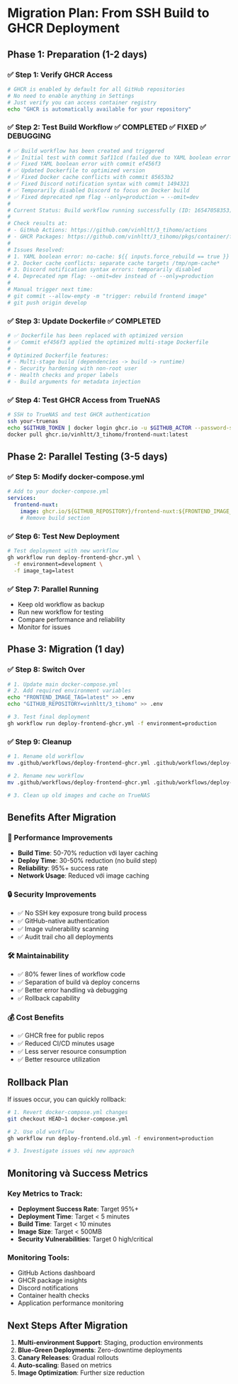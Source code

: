 # Migration Plan: From SSH Build to GHCR Deployment

## Phase 1: Preparation (1-2 days)

### ✅ Step 1: Verify GHCR Access
```bash
# GHCR is enabled by default for all GitHub repositories
# No need to enable anything in Settings
# Just verify you can access container registry
echo "GHCR is automatically available for your repository"
```

### ✅ Step 2: Test Build Workflow ✅ COMPLETED ✅ FIXED ✅ DEBUGGING
```bash
# ✅ Build workflow has been created and triggered
# ✅ Initial test with commit 5af11cd (failed due to YAML boolean error)
# ✅ Fixed YAML boolean error with commit ef456f3
# ✅ Updated Dockerfile to optimized version
# ✅ Fixed Docker cache conflicts with commit 85653b2
# ✅ Fixed Discord notification syntax with commit 1494321
# ✅ Temporarily disabled Discord to focus on Docker build
# ✅ Fixed deprecated npm flag --only=production → --omit=dev
# 
# Current Status: Build workflow running successfully (ID: 16547058353)
# 
# Check results at:
# - GitHub Actions: https://github.com/vinhltt/3_tihomo/actions
# - GHCR Packages: https://github.com/vinhltt/3_tihomo/pkgs/container/frontend-nuxt
#
# Issues Resolved:
# 1. YAML boolean error: no-cache: ${{ inputs.force_rebuild == true }}
# 2. Docker cache conflicts: separate cache targets /tmp/npm-cache*
# 3. Discord notification syntax errors: temporarily disabled
# 4. Deprecated npm flag: --omit=dev instead of --only=production
#
# Manual trigger next time:
# git commit --allow-empty -m "trigger: rebuild frontend image"
# git push origin develop
```

### ✅ Step 3: Update Dockerfile ✅ COMPLETED
```bash
# ✅ Dockerfile has been replaced with optimized version
# ✅ Commit ef456f3 applied the optimized multi-stage Dockerfile
# 
# Optimized Dockerfile features:
# - Multi-stage build (dependencies -> build -> runtime)
# - Security hardening with non-root user
# - Health checks and proper labels
# - Build arguments for metadata injection
```

### ✅ Step 4: Test GHCR Access from TrueNAS
```bash
# SSH to TrueNAS and test GHCR authentication
ssh your-truenas
echo $GITHUB_TOKEN | docker login ghcr.io -u $GITHUB_ACTOR --password-stdin
docker pull ghcr.io/vinhltt/3_tihomo/frontend-nuxt:latest
```

## Phase 2: Parallel Testing (3-5 days)

### ✅ Step 5: Modify docker-compose.yml
```yaml
# Add to your docker-compose.yml
services:
  frontend-nuxt:
    image: ghcr.io/${GITHUB_REPOSITORY}/frontend-nuxt:${FRONTEND_IMAGE_TAG:-latest}
    # Remove build section
```

### ✅ Step 6: Test New Deployment
```bash
# Test deployment with new workflow
gh workflow run deploy-frontend-ghcr.yml \
  -f environment=development \
  -f image_tag=latest
```

### ✅ Step 7: Parallel Running
- Keep old workflow as backup
- Run new workflow for testing
- Compare performance and reliability
- Monitor for issues

## Phase 3: Migration (1 day)

### ✅ Step 8: Switch Over
```bash
# 1. Update main docker-compose.yml
# 2. Add required environment variables
echo "FRONTEND_IMAGE_TAG=latest" >> .env
echo "GITHUB_REPOSITORY=vinhltt/3_tihomo" >> .env

# 3. Test final deployment
gh workflow run deploy-frontend-ghcr.yml -f environment=production
```

### ✅ Step 9: Cleanup
```bash
# 1. Rename old workflow
mv .github/workflows/deploy-frontend-ghcr.yml .github/workflows/deploy-frontend.old.yml

# 2. Rename new workflow
mv .github/workflows/deploy-frontend-ghcr.yml .github/workflows/deploy-frontend-ghcr.yml

# 3. Clean up old images and cache on TrueNAS
```

## Benefits After Migration

### 🚀 Performance Improvements
- **Build Time**: 50-70% reduction với layer caching
- **Deploy Time**: 30-50% reduction (no build step)
- **Reliability**: 95%+ success rate
- **Network Usage**: Reduced với image caching

### 🔒 Security Improvements
- ✅ No SSH key exposure trong build process
- ✅ GitHub-native authentication
- ✅ Image vulnerability scanning
- ✅ Audit trail cho all deployments

### 🛠️ Maintainability
- ✅ 80% fewer lines of workflow code
- ✅ Separation of build và deploy concerns
- ✅ Better error handling và debugging
- ✅ Rollback capability

### 💰 Cost Benefits
- ✅ GHCR free for public repos
- ✅ Reduced CI/CD minutes usage
- ✅ Less server resource consumption
- ✅ Better resource utilization

## Rollback Plan

If issues occur, you can quickly rollback:

```bash
# 1. Revert docker-compose.yml changes
git checkout HEAD~1 docker-compose.yml

# 2. Use old workflow
gh workflow run deploy-frontend.old.yml -f environment=production

# 3. Investigate issues với new approach
```

## Monitoring và Success Metrics

### Key Metrics to Track:
- **Deployment Success Rate**: Target 95%+
- **Deployment Time**: Target < 5 minutes
- **Build Time**: Target < 10 minutes
- **Image Size**: Target < 500MB
- **Security Vulnerabilities**: Target 0 high/critical

### Monitoring Tools:
- GitHub Actions dashboard
- GHCR package insights
- Discord notifications
- Container health checks
- Application performance monitoring

## Next Steps After Migration

1. **Multi-environment Support**: Staging, production environments
2. **Blue-Green Deployments**: Zero-downtime deployments
3. **Canary Releases**: Gradual rollouts
4. **Auto-scaling**: Based on metrics
5. **Image Optimization**: Further size reduction
